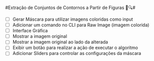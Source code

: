 #Extração de Conjuntos de Contornos a Partir de Figuras 🐍🔍#

- [ ] Gerar Máscara para utilizar imagens coloridas como input 
 - [ ] Adicionar um comando no CLI para Raw Image (imagem colorida)
- [ ] Interface Gráfica
 - [ ] Mostrar a imagem original
 - [ ] Mostrar a imagem original ao lado da alterada
 - [ ] Exibir um botão para realizar a ação de executar o algoritmo
 - [ ] Adicionar Sliders para controlar as configurações da máscara